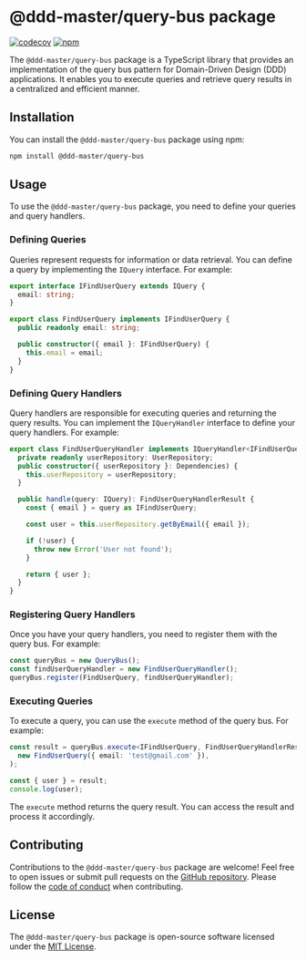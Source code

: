 # @ddd-master/query-bus package

[![codecov](https://codecov.io/github/BartekCK/ddd-master/branch/master/graph/badge.svg?token=O1NDI5H17P)](https://codecov.io/github/BartekCK/ddd-master)
[![npm](https://img.shields.io/npm/v/@ddd-master/query-bus?color=blue&label=%40ddd-master%2Fquery-bus)](https://www.npmjs.com/package/@ddd-master/query-bus)

The `@ddd-master/query-bus` package is a TypeScript library that provides an implementation of the query bus pattern for Domain-Driven Design (DDD) applications. It enables you to execute queries and retrieve query results in a centralized and efficient manner.

## Installation

You can install the `@ddd-master/query-bus` package using npm:

```bash
npm install @ddd-master/query-bus
```

## Usage

To use the `@ddd-master/query-bus` package, you need to define your queries and query handlers.

### Defining Queries

Queries represent requests for information or data retrieval. You can define a query by implementing the `IQuery` interface. For example:

```typescript
export interface IFindUserQuery extends IQuery {
  email: string;
}

export class FindUserQuery implements IFindUserQuery {
  public readonly email: string;

  public constructor({ email }: IFindUserQuery) {
    this.email = email;
  }
}
```

### Defining Query Handlers

Query handlers are responsible for executing queries and returning the query results. You can implement the `IQueryHandler` interface to define your query handlers. For example:

```typescript
export class FindUserQueryHandler implements IQueryHandler<IFindUserQuery, FindUserQueryHandlerResult> {
  private readonly userRepository: UserRepository;
  public constructor({ userRepository }: Dependencies) {
    this.userRepository = userRepository;
  }

  public handle(query: IQuery): FindUserQueryHandlerResult {
    const { email } = query as IFindUserQuery;

    const user = this.userRepository.getByEmail({ email });

    if (!user) {
      throw new Error('User not found');
    }

    return { user };
  }
}
```

### Registering Query Handlers

Once you have your query handlers, you need to register them with the query bus. For example:

```typescript
const queryBus = new QueryBus();
const findUserQueryHandler = new FindUserQueryHandler();
queryBus.register(FindUserQuery, findUserQueryHandler);
```

### Executing Queries

To execute a query, you can use the `execute` method of the query bus. For example:

```typescript
const result = queryBus.execute<IFindUserQuery, FindUserQueryHandlerResult>(
  new FindUserQuery({ email: 'test@gmail.com' }),
);

const { user } = result;
console.log(user);
```

The `execute` method returns the query result. You can access the result and process it accordingly.

## Contributing

Contributions to the `@ddd-master/query-bus` package are welcome! Feel free to open issues or submit pull requests on the [GitHub repository](https://github.com/BartekCK/ddd-master/tree/master/libs/query-bus). Please follow the [code of conduct](https://github.com/BartekCK/ddd-master/blob/master/CODE_OF_CONDUCT.md) when contributing.

## License

The `@ddd-master/query-bus` package is open-source software licensed under the [MIT License](https://github.com/BartekCK/ddd-master/blob/master/LICENSE).
